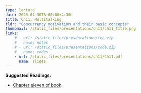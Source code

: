 ```yaml
---
type: lecture
date: 2025-04-30T8:00:00+4:30
title: Ch11. Multitasking 
tldr: "Concurrency motivation and their basic concepts"
thumbnail: /static_files/presentations/ch11/ch11_title.png
links: 
    # - url: /static_files/presentations/lec.zip
    #   name: notes
    # - url: /static_files/presentations/code.zip
    #   name: codes
    - url: /static_files/presentations/ch11/Ch11.pdf
      name: slides
---
```

**Suggested Readings:**
- [Chapter eleven of book](https://ptolemy.berkeley.edu/books/leeseshia/index.html)
